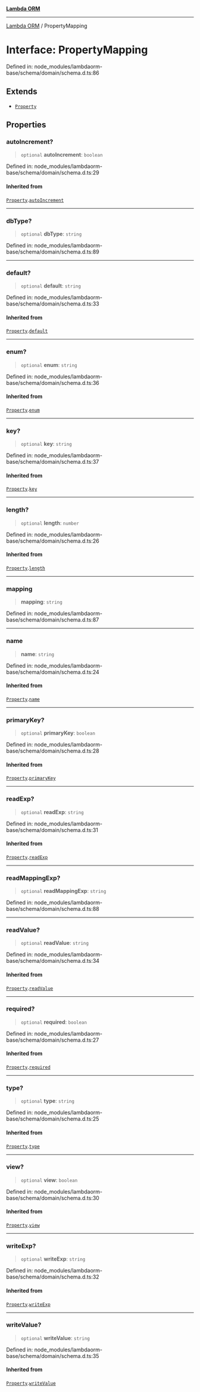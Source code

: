 [**Lambda ORM**](../README.md)

***

[Lambda ORM](../README.md) / PropertyMapping

# Interface: PropertyMapping

Defined in: node\_modules/lambdaorm-base/schema/domain/schema.d.ts:86

## Extends

- [`Property`](Property.md)

## Properties

### autoIncrement?

> `optional` **autoIncrement**: `boolean`

Defined in: node\_modules/lambdaorm-base/schema/domain/schema.d.ts:29

#### Inherited from

[`Property`](Property.md).[`autoIncrement`](Property.md#autoincrement)

***

### dbType?

> `optional` **dbType**: `string`

Defined in: node\_modules/lambdaorm-base/schema/domain/schema.d.ts:89

***

### default?

> `optional` **default**: `string`

Defined in: node\_modules/lambdaorm-base/schema/domain/schema.d.ts:33

#### Inherited from

[`Property`](Property.md).[`default`](Property.md#default)

***

### enum?

> `optional` **enum**: `string`

Defined in: node\_modules/lambdaorm-base/schema/domain/schema.d.ts:36

#### Inherited from

[`Property`](Property.md).[`enum`](Property.md#enum)

***

### key?

> `optional` **key**: `string`

Defined in: node\_modules/lambdaorm-base/schema/domain/schema.d.ts:37

#### Inherited from

[`Property`](Property.md).[`key`](Property.md#key)

***

### length?

> `optional` **length**: `number`

Defined in: node\_modules/lambdaorm-base/schema/domain/schema.d.ts:26

#### Inherited from

[`Property`](Property.md).[`length`](Property.md#length)

***

### mapping

> **mapping**: `string`

Defined in: node\_modules/lambdaorm-base/schema/domain/schema.d.ts:87

***

### name

> **name**: `string`

Defined in: node\_modules/lambdaorm-base/schema/domain/schema.d.ts:24

#### Inherited from

[`Property`](Property.md).[`name`](Property.md#name)

***

### primaryKey?

> `optional` **primaryKey**: `boolean`

Defined in: node\_modules/lambdaorm-base/schema/domain/schema.d.ts:28

#### Inherited from

[`Property`](Property.md).[`primaryKey`](Property.md#primarykey)

***

### readExp?

> `optional` **readExp**: `string`

Defined in: node\_modules/lambdaorm-base/schema/domain/schema.d.ts:31

#### Inherited from

[`Property`](Property.md).[`readExp`](Property.md#readexp)

***

### readMappingExp?

> `optional` **readMappingExp**: `string`

Defined in: node\_modules/lambdaorm-base/schema/domain/schema.d.ts:88

***

### readValue?

> `optional` **readValue**: `string`

Defined in: node\_modules/lambdaorm-base/schema/domain/schema.d.ts:34

#### Inherited from

[`Property`](Property.md).[`readValue`](Property.md#readvalue)

***

### required?

> `optional` **required**: `boolean`

Defined in: node\_modules/lambdaorm-base/schema/domain/schema.d.ts:27

#### Inherited from

[`Property`](Property.md).[`required`](Property.md#required)

***

### type?

> `optional` **type**: `string`

Defined in: node\_modules/lambdaorm-base/schema/domain/schema.d.ts:25

#### Inherited from

[`Property`](Property.md).[`type`](Property.md#type)

***

### view?

> `optional` **view**: `boolean`

Defined in: node\_modules/lambdaorm-base/schema/domain/schema.d.ts:30

#### Inherited from

[`Property`](Property.md).[`view`](Property.md#view)

***

### writeExp?

> `optional` **writeExp**: `string`

Defined in: node\_modules/lambdaorm-base/schema/domain/schema.d.ts:32

#### Inherited from

[`Property`](Property.md).[`writeExp`](Property.md#writeexp)

***

### writeValue?

> `optional` **writeValue**: `string`

Defined in: node\_modules/lambdaorm-base/schema/domain/schema.d.ts:35

#### Inherited from

[`Property`](Property.md).[`writeValue`](Property.md#writevalue)
